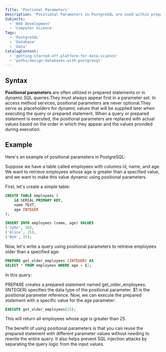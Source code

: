 ```yaml
---
Title: 'Postional Parameters'
Description: 'Positional Parameters in PostgreSQL are used within prepared statements and dynamic SQL queries to represent placeholders for values that will be supplied later during execution.'
Subjects:
  - 'Web Development'
  - 'Computer Science'
Tags:
  - 'PostgreSQL'
  - 'Database'
  - 'Data'
CatalogContent:
  - 'getting-started-off-platform-for-data-science'
  - 'paths/design-databases-with-postgresql'
---
```


## Syntax

**Positional parameters** are often utilized in prepared statements or in dynamic SQL queries.They must always appear first in a parameter set. In access method services, positional parameters are never optional.They serve as placeholders for dynamic values that will be supplied later when executing the query or prepared statement.
When a query or prepared statement is executed, the positional parameters are replaced with actual values based on the order in which they appear and the values provided during execution.

## Example
Here's an example of positional parameters in PostgreSQL:

Suppose we have a table called employees with columns id, name, and age. We want to retrieve employees whose age is greater than a specified value, and we want to make this value dynamic using positional parameters.

First, let's create a simple table:
```sql
CREATE TABLE employees (
    id SERIAL PRIMARY KEY,
    name TEXT,
    age INTEGER
);

INSERT INTO employees (name, age) VALUES
('John', 30),
('Alice', 25),
('Bob', 35);

```
Now, let's write a query using positional parameters to retrieve employees older than a specified age:
```sql
PREPARE get_older_employees (INTEGER) AS
SELECT * FROM employees WHERE age > $1;

```
In this query:

PREPARE creates a prepared statement named get_older_employees.
(INTEGER) specifies the data type of the positional parameter.
$1 is the positional parameter reference.
Now, we can execute the prepared statement with a specific value for the age parameter:

```sql
EXECUTE get_older_employees(25);

```
This will return all employees whose age is greater than 25.

The benefit of using positional parameters is that you can reuse the prepared statement with different parameter values without needing to rewrite the entire query. It also helps prevent SQL injection attacks by separating the query logic from the input values.